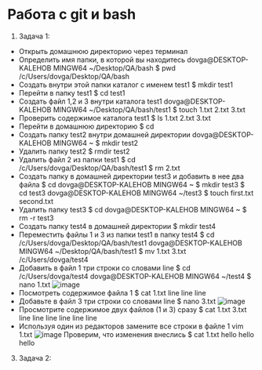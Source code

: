 # Работа с git и bash
1. Задача 1:
- Открыть домашнюю директорию через терминал
- Определить имя папки, в которой вы находитесь
dovga@DESKTOP-KALEHOB MINGW64 ~/Desktop/QA/bash
$ pwd
/c/Users/dovga/Desktop/QA/bash
- Создать внутри этой папки каталог с именем test1
$ mkdir test1
- Перейти в папку test1
$ cd test1
- Создать файл 1,2 и 3 внутри каталога test1
dovga@DESKTOP-KALEHOB MINGW64 ~/Desktop/QA/bash/test1
$ touch 1.txt 2.txt 3.txt
- Проверить содержимое каталога test1
$ ls
1.txt  2.txt  3.txt
- Перейти в домашнюю директорию
$ cd
- Создать папку test2 внутри домашней директории
dovga@DESKTOP-KALEHOB MINGW64 ~
$ mkdir test2
- Удалить папку test2
$ rmdir test2
- Удалить файл 2 из папки test1
$ cd /c/Users/dovga/Desktop/QA/bash/test1 
$ rm 2.txt
- Создать папку в домашней директории test3 и добавить в нее два файла
$ cd
dovga@DESKTOP-KALEHOB MINGW64 ~
$ mkdir test3
$ cd test3
dovga@DESKTOP-KALEHOB MINGW64 ~/test3
$ touch first.txt second.txt
- Удалить папку test3
$ cd
dovga@DESKTOP-KALEHOB MINGW64 ~
$ rm -r test3
- Создать папку test4 в домашней директории
$ mkdir test4
- Переместить файлы 1 и 3 из папки test1 в папку test4
$  cd /c/Users/dovga/Desktop/QA/bash/test1
dovga@DESKTOP-KALEHOB MINGW64 ~/Desktop/QA/bash/test1
$ mv 1.txt 3.txt /c/Users/dovga/test4
- Добавить в файл 1 три строки со словами line
$ cd /c/Users/dovga/test4
dovga@DESKTOP-KALEHOB MINGW64 ~/test4
$ nano 1.txt
![image](https://github.com/VikaDov/git_bash/assets/118528449/e9f23e78-fe6b-4a09-99cc-f30c3b9b06d8)
- Посмотреть содержимое файла 1
$ cat 1.txt
line
line
line
- Добавьте в файл 3 три строки со словами line
$ nano 3.txt
![image](https://github.com/VikaDov/git_bash/assets/118528449/8362b598-584e-40c5-b3b8-8ad997922f9b)
- Просмотрите содержимое двух файлов (1 и 3) сразу
$ cat 1.txt 3.txt
line
line
line
line
line
line
- Используя один из редакторов замените все строки в файле 1
vim 1.txt
![image](https://github.com/VikaDov/git_bash/assets/118528449/be3fe7ce-2958-4b23-8664-8fa40cb25b64)
Проверим, что изменения внеслись 
$ cat 1.txt
hello
hello
hello
3. Задача 2:
